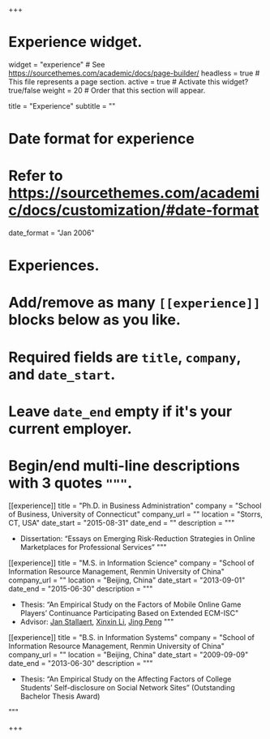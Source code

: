 +++
# Experience widget.
widget = "experience"  # See https://sourcethemes.com/academic/docs/page-builder/
headless = true  # This file represents a page section.
active = true  # Activate this widget? true/false
weight = 20  # Order that this section will appear.

title = "Experience"
subtitle = ""

# Date format for experience
#   Refer to https://sourcethemes.com/academic/docs/customization/#date-format
date_format = "Jan 2006"

# Experiences.
#   Add/remove as many `[[experience]]` blocks below as you like.
#   Required fields are `title`, `company`, and `date_start`.
#   Leave `date_end` empty if it's your current employer.
#   Begin/end multi-line descriptions with 3 quotes `"""`.
[[experience]]
  title = "Ph.D. in Business Administration"
  company = "School of Business, University of Connecticut"
  company_url = ""
  location = "Storrs, CT, USA"
  date_start = "2015-08-31"
  date_end = ""
  description = """

  * Dissertation: “Essays on Emerging Risk-Reduction Strategies in Online Marketplaces for Professional Services”
  """

[[experience]]
  title = "M.S. in Information Science"
  company = "School of Information Resource Management, Renmin University of China"
  company_url = ""
  location = "Beijing, China"
  date_start = "2013-09-01"
  date_end = "2015-06-30"
  description = """
  
  * Thesis: “An Empirical Study on the Factors of Mobile Online Game Players’ Continuance Participating Based on Extended ECM-ISC"
  * Advisor: [Jan Stallaert](https://www.business.uconn.edu/person/jan-stallaert/), [Xinxin Li](https://www.business.uconn.edu/person/xinxin-li/), [Jing Peng](https://www.business.uconn.edu/person/jing-peng/)
  """
  
[[experience]]
  title = "B.S. in Information Systems"
  company = "School of Information Resource Management, Renmin University of China"
  company_url = ""
  location = "Beijing, China"
  date_start = "2009-09-09"
  date_end = "2013-06-30"
  description = """
  
  * Thesis: “An Empirical Study on the Affecting Factors of College Students’ Self-disclosure on Social Network Sites” (Outstanding Bachelor Thesis Award)	
  
  """

+++
